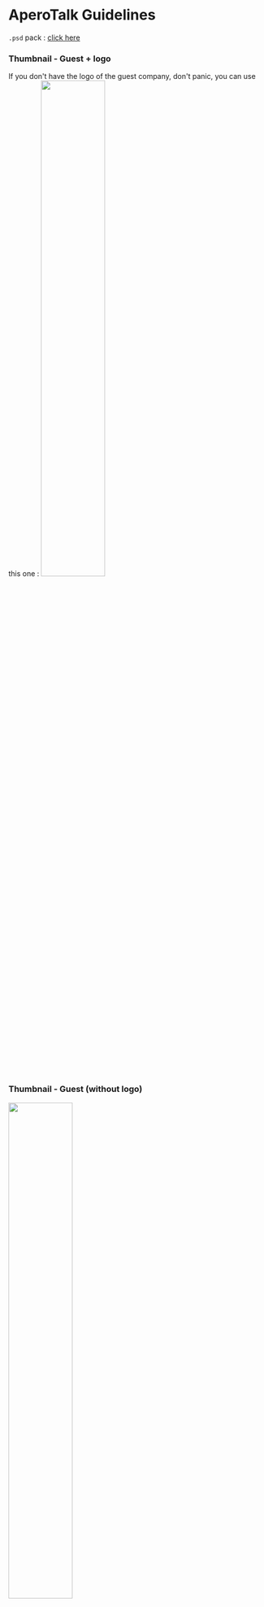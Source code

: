 # AperoTalk Guidelines

`.psd` pack : [click here](https://github.com/lewagon/design/raw/workshop/guidelines/aperotalk/psd_pack.zip)

### Thumbnail - Guest + logo

If you don't have the logo of the guest company, don't panic, you can use this one :
<img src='https://github.com/lewagon/design/raw/master/guidelines/aperotalk/example/template_guest_without_logo.jpg' width="50%">

### Thumbnail - Guest (without logo)

<img src='https://github.com/lewagon/design/raw/master/guidelines/aperotalk/example/template_guest_with_logo.jpg' width="50%">

### Square - Guest + logo

<img src='https://github.com/lewagon/design/raw/master/guidelines/aperotalk/example/square_template_guest_with_logo.jpg' width='50%'>

### Youtube Thumbnail

<img src='https://github.com/lewagon/design/raw/master/guidelines/aperotalk/example/youtube/thumbnail-guest.jpg' width='200px'>



